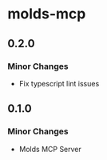 # molds-mcp

## 0.2.0

### Minor Changes

- Fix typescript lint issues

## 0.1.0

### Minor Changes

- Molds MCP Server
